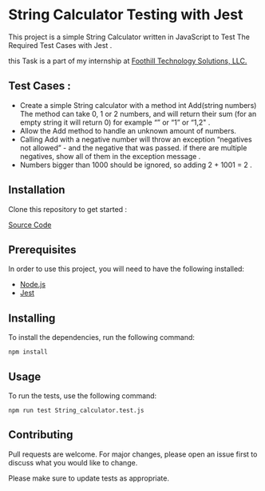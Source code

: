 # String Calculator Testing with Jest

This project is a simple String Calculator written in JavaScript to Test The Required Test Cases with Jest .

this Task is a part of my internship at <a href="https://www.foothillsolutions.com">Foothill Technology Solutions, LLC.</a>

## Test Cases :

- Create a simple String calculator with a method int Add(string numbers) The method can take 0, 1 or 2 numbers,
  and will return their sum (for an empty string it will return 0) for example “” or “1” or “1,2" .
- Allow the Add method to handle an unknown amount of numbers.
- Calling Add with a negative number will throw an exception “negatives not allowed” - and the negative that was passed. if there are multiple negatives, show all of them in the exception message .
- Numbers bigger than 1000 should be ignored, so adding 2 + 1001  = 2 .


## Installation

Clone this repository to get started :

<a href="https://github.com/AsadThafer/String-Calculator">Source Code</a>

## Prerequisites

In order to use this project, you will need to have the following installed:

- [Node.js](https://nodejs.org/en/)
- [Jest](https://jestjs.io/)

## Installing

To install the dependencies, run the following command:

```
npm install
```

## Usage

To run the tests, use the following command:

```
npm run test String_calculator.test.js
```


## Contributing

Pull requests are welcome. For major changes, please open an issue first to discuss what you would like to change.

Please make sure to update tests as appropriate.
